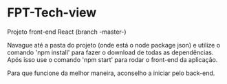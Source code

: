 # FPT-Tech-view

Projeto front-end React (branch -master-)

Navague até a pasta do projeto (onde está o node package json) e utilize o comando 'npm install' para fazer o download de todas as dependências. Após isso use o comando 'npm start' para rodar o front-end da aplicação.

Para que funcione da melhor maneira, aconselho a iniciar pelo back-end.
